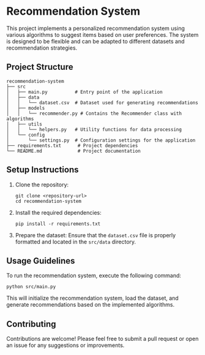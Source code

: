 # Recommendation System

This project implements a personalized recommendation system using various algorithms to suggest items based on user preferences. The system is designed to be flexible and can be adapted to different datasets and recommendation strategies.

## Project Structure

```
recommendation-system
├── src
│   ├── main.py          # Entry point of the application
│   ├── data
│   │   └── dataset.csv  # Dataset used for generating recommendations
│   ├── models
│   │   └── recommender.py # Contains the Recommender class with algorithms
│   ├── utils
│   │   └── helpers.py   # Utility functions for data processing
│   └── config
│       └── settings.py  # Configuration settings for the application
├── requirements.txt      # Project dependencies
└── README.md             # Project documentation
```

## Setup Instructions

1. Clone the repository:
   ```
   git clone <repository-url>
   cd recommendation-system
   ```

2. Install the required dependencies:
   ```
   pip install -r requirements.txt
   ```

3. Prepare the dataset:
   Ensure that the `dataset.csv` file is properly formatted and located in the `src/data` directory.

## Usage Guidelines

To run the recommendation system, execute the following command:
```
python src/main.py
```

This will initialize the recommendation system, load the dataset, and generate recommendations based on the implemented algorithms.

## Contributing

Contributions are welcome! Please feel free to submit a pull request or open an issue for any suggestions or improvements.